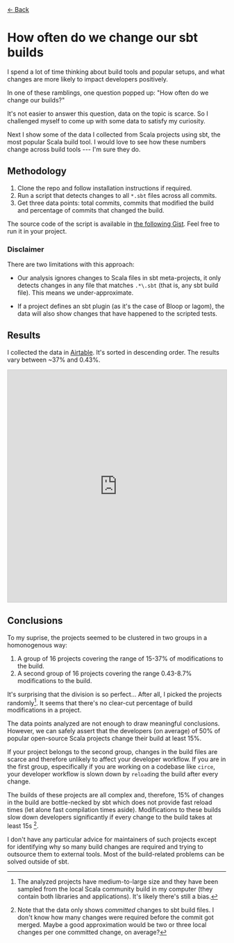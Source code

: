 <!--*-markdown-*-->
<html xmlns="http://www.w3.org/1999/xhtml">
<head>
<meta http-equiv="Content-Type" content="text/html; charset=UTF-8">
<meta http-equiv="X-UA-Compatible" content="IE=edge,chrome=1">
<meta name="author" content="Jorge Vicente Cantero">

<!-- Change this whenever a new blog post is done -->
<meta property="og:title" content="How often do we change our sbt builds?" />
<meta property="og:description" content="A non-scientific analysis across many Scala projects" />
<meta property="og:type" content="article" />
<meta property="og:url" content="https://jvican.github.io/" />

<meta name="twitter:card" content="summary"/>
<meta name="twitter:title" content="jvican"/>
<meta name="twitter:description" content=""/>
<meta name="twitter:site" content="@https://www.twitter.com/jvican"/>

<link rel="stylesheet" href="../css/monosocialiconsfont.css">
<link rel="shortcut icon" href="../images/favicon.ico">
<link rel="stylesheet" type="text/css" media="all" href="../css/styles.css">
<link rel="stylesheet" type="text/css" media="all" href="../css/syntax-highlighting.css">
<link rel="stylesheet" type="text/css" media="all" href="../css/et-book.css">
<link href="//cloud.typenetwork.com/projects/3124/fontface.css/" rel="stylesheet" type="text/css">
<script async defer data-domain="jorge.vican.me" src="https://plausible.io/js/plausible.js"></script>

<title>How often do we change our sbt builds?</title>
</head>
<body>
<div id="top-stripe"></div>
<div> <!-- required as a simple wrapper for position:absolute to work -->
<div class="home-arrow">
<a href="../index.html">
<span>←</span>
Back
</a>
</div>
</div>
<div id="content">
<div id="doc">

# How often do we change our sbt builds

<!-- This document is in Pandoc Markdown format.
     http://daringfireball.net/projects/markdown/
     $ pandoc value-type-hygiene.md -o value-type-hygiene.html
     H/T practicaltypography.com
 -->


I spend a lot of time thinking about build tools and popular setups, and what
changes are more likely to impact developers positively.

In one of these ramblings, one question popped up: "How often do we change
our builds?"

It's not easier to answer this question, data on the topic is scarce. So I
challenged myself to come up with some data to satisfy my curiosity.

Next I show some of the data I collected from Scala projects using sbt, the
most popular Scala build tool. I would love to see how these numbers change
across build tools --- I'm sure they do.

## Methodology

1. Clone the repo and follow installation instructions if required.
2. Run a script that detects changes to all `*.sbt` files across all commits.
3. Get three data points: total commits, commits that modified the build and percentage of commits that changed the build.

The source code of the script is available in [the following
Gist](https://gist.github.com/jvican/b163ce76d8d6c3da4e6b8bc3036ca18e). Feel
free to run it in your project.

### Disclaimer

There are two limitations with this approach:

* Our analysis ignores changes to Scala files in sbt meta-projects, it only
detects changes in any file that matches `.*\.sbt` (that is, any sbt build
file). This means we under-approximate.

* If a project defines an sbt plugin (as it's the case of
Bloop or lagom), the data will also show changes that have happened to the
scripted tests.

## Results

I collected the data in [Airtable](https://airtable.com/). It's sorted in
descending order. The results vary between ~37% and 0.43%.

<iframe class="airtable-embed" src="https://airtable.com/embed/shrJ0COoCFGbxSLEL?backgroundColor=gray&layout=card&viewControls=on" frameborder="0" onmousewheel="" width="100%" height="533" style="background: transparent; border: 1px solid #ccc;"></iframe>

<br>

## Conclusions

To my suprise, the projects seemed to be clustered in two groups in a
homonogenous way:

1. A group of 16 projects covering the range of 15-37% of modifications to the build.
2. A second group of 16 projects covering the range 0.43-8.7% modifications to the build.

It's surprising that the division is so perfect... After all, I picked the
projects randomly[^p]. It seems that there's no clear-cut percentage of build
modifications in a project.

The data points analyzed are not enough to draw meaningful conclusions.
However, we can safely assert that the developers (on average) of 50% of
popular open-source Scala projects change their build at least 15%.

If your project belongs to the second group, changes in the build files are
scarce and therefore unlikely to affect your developer workflow. If you are
in the first group, especifically if you are working on a codebase like
`circe`, your developer workflow is slown down by `reload`ing the build after
every change.

The builds of these projects are all complex and, therefore, 15% of changes
in the build are bottle-necked by sbt which does not provide fast reload
times (let alone fast compilation times aside). Modifications to these builds
slow down developers significantly if every change to the build takes at
least 15s [^h].

I don't have any particular advice for maintainers of such projects except
for identifying why so many build changes are required and trying to
outsource them to external tools. Most of the build-related problems can be
solved outside of sbt.

[^h]: Note that the data only shows *committed* changes to sbt build files. I
don't know how many changes were required before the commit got merged. Maybe
a good approximation would be two or three local changes per one committed
change, on average?

[^p]: The analyzed projects have medium-to-large size and they have been sampled from the local Scala
community build in my computer (they contain both libraries and
applications). It's likely there's still a bias.
